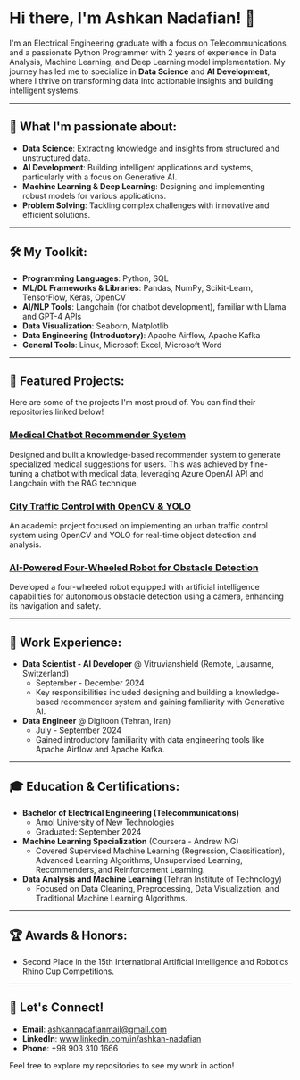 # Hi there, I'm Ashkan Nadafian! 👋

I'm an Electrical Engineering graduate with a focus on Telecommunications, and a passionate Python Programmer with 2 years of experience in Data Analysis, Machine Learning, and Deep Learning model implementation. My journey has led me to specialize in **Data Science** and **AI Development**, where I thrive on transforming data into actionable insights and building intelligent systems.

---

## 🚀 What I'm passionate about:

* **Data Science**: Extracting knowledge and insights from structured and unstructured data.
* **AI Development**: Building intelligent applications and systems, particularly with a focus on Generative AI.
* **Machine Learning & Deep Learning**: Designing and implementing robust models for various applications.
* **Problem Solving**: Tackling complex challenges with innovative and efficient solutions.

---

## 🛠️ My Toolkit:

* **Programming Languages**: Python, SQL
* **ML/DL Frameworks & Libraries**: Pandas, NumPy, Scikit-Learn, TensorFlow, Keras, OpenCV
* **AI/NLP Tools**: Langchain (for chatbot development), familiar with Llama and GPT-4 APIs
* **Data Visualization**: Seaborn, Matplotlib
* **Data Engineering (Introductory)**: Apache Airflow, Apache Kafka
* **General Tools**: Linux, Microsoft Excel, Microsoft Word

---

## 🌟 Featured Projects:

Here are some of the projects I'm most proud of. You can find their repositories linked below!

### [Medical Chatbot Recommender System](Your-Repo-Link-Here)
Designed and built a knowledge-based recommender system to generate specialized medical suggestions for users. This was achieved by fine-tuning a chatbot with medical data, leveraging Azure OpenAI API and Langchain with the RAG technique.

### [City Traffic Control with OpenCV & YOLO](Your-Repo-Link-Here)
An academic project focused on implementing an urban traffic control system using OpenCV and YOLO for real-time object detection and analysis.

### [AI-Powered Four-Wheeled Robot for Obstacle Detection](Your-Repo-Link-Here)
Developed a four-wheeled robot equipped with artificial intelligence capabilities for autonomous obstacle detection using a camera, enhancing its navigation and safety.

---

## 💼 Work Experience:

* **Data Scientist - AI Developer** @ Vitruvianshield (Remote, Lausanne, Switzerland)
    * September - December 2024
    * Key responsibilities included designing and building a knowledge-based recommender system and gaining familiarity with Generative AI.
* **Data Engineer** @ Digitoon (Tehran, Iran)
    * July - September 2024
    * Gained introductory familiarity with data engineering tools like Apache Airflow and Apache Kafka.

---

## 🎓 Education & Certifications:

* **Bachelor of Electrical Engineering (Telecommunications)**
    * Amol University of New Technologies
    * Graduated: September 2024
* **Machine Learning Specialization** (Coursera - Andrew NG)
    * Covered Supervised Machine Learning (Regression, Classification), Advanced Learning Algorithms, Unsupervised Learning, Recommenders, and Reinforcement Learning.
* **Data Analysis and Machine Learning** (Tehran Institute of Technology)
    * Focused on Data Cleaning, Preprocessing, Data Visualization, and Traditional Machine Learning Algorithms.

---

## 🏆 Awards & Honors:

* Second Place in the 15th International Artificial Intelligence and Robotics Rhino Cup Competitions.

---

## 📧 Let's Connect!

* **Email**: ashkannadafianmail@gmail.com
* **LinkedIn**: www.linkedin.com/in/ashkan-nadafian
* **Phone**: +98 903 310 1666 

Feel free to explore my repositories to see my work in action!
